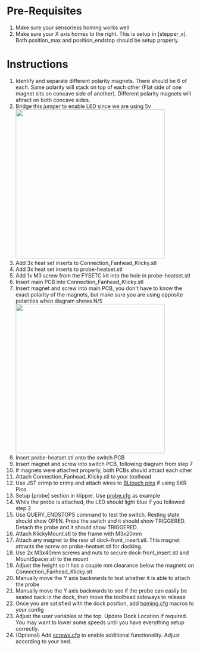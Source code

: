 # Pre-Requisites
1. Make sure your sensorless homing works well
2. Make sure your X axis homes to the right. This is setup in [stepper_x]. Both position_max and position_endstop should be setup properly.

# Instructions
1. Identify and separate different polarity magnets. There should be 6 of each. Same polarity will stack on top of each other (Flat side of one magnet sits on concave side of another). Different polarity magnets will attract on both concave sides.
2. Bridge this jumper to enable LED since we are using 5v <img src="https://github.com/tanaes/whopping_Voron_mods/blob/main/pcb_klicky/Images/5v.jpeg" width=400>
3. Add 3x heat set inserts to Connection_Fanhead_Klicky.stl
4. Add 3x heat set inserts to probe-heatset.stl
5. Add 1x M3 screw from the FYSETC kit into the hole in probe-heatset.stl
6. Insert main PCB into Connection_Fanhead_Klicky.stl
7. Insert magnet and screw into main PCB, you don't have to know the exact polarity of the magnets, but make sure you are using opposite polarities when diagram shows N/S <img src="https://github.com/tanaes/whopping_Voron_mods/blob/main/pcb_klicky/Images/magnets.jpeg" width=400>
9. Insert probe-heatset.stl onto the switch PCB
10. Insert magnet and screw into switch PCB, following diagram from step 7
11. If magnets were attached properly, both PCBs should attract each other
12. Attach Connection_Fanhead_Klicky.stl to your toolhead
13. Use JST crimp to crimp and attach wires to [BLtouch pins](https://github.com/bigtreetech/SKR-Pico/blob/master/Hardware/BTT%20SKR%20Pico%20V1.0-PIN.pdf) if using SKR Pico
14. Setup [probe] section in klipper. Use [probe.cfg](https://github.com/cpxazn/klipper_config/blob/main/backups/fluidd-100/probe.cfg) as example
15. While the probe is attached, the LED should light blue if you followed step 2
16. Use QUERY_ENDSTOPS command to test the switch. Resting state should show OPEN. Press the switch and it should show TRIGGERED. Detach the probe and it should show TRIGGERED.
17. Attach KlickyMount.stl to the frame with M3x20mm
18. Attach any magnet to the rear of dock-front_insert.stl. This magnet attracts the screw on probe-heatset.stl for docking.
19. Use 2x M3x40mm screws and nuts to secure dock-front_insert.stl and MountSpacer.stl to the mount
20. Adjust the height so it has a couple mm clearance below the magnets on Connection_Fanhead_Klicky.stl
21. Manually move the Y axis backwards to test whether it is able to attach the probe
22. Manually move the Y axis backwards to see if the probe can easily be seated back in the dock, then move the toolhead sideways to release
23. Once you are satisfied with the dock position, add [homing.cfg](https://github.com/cpxazn/klipper_config/blob/main/backups/fluidd-100/homing.cfg) macros to your config
24. Adjust the user variables at the top. Update Dock Location if required. You may want to lower some speeds until you have everything setup correctly.
25. (Optional) Add [screws.cfg](https://github.com/cpxazn/klipper_config/blob/main/backups/fluidd-100/screws.cfg) to enable additional functionality. Adjust according to your bed.
